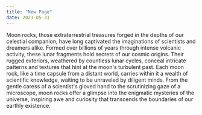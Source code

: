 ```yaml
---
title: "New Page"
date: 2023-05-31
---
```



Moon rocks, those extraterrestrial treasures forged in the depths of our celestial companion, have long captivated the imaginations of scientists and dreamers alike. Formed over billions of years through intense volcanic activity, these lunar fragments hold secrets of our cosmic origins. Their rugged exteriors, weathered by countless lunar cycles, conceal intricate patterns and textures that hint at the moon's turbulent past. Each moon rock, like a time capsule from a distant world, carries within it a wealth of scientific knowledge, waiting to be unraveled by diligent minds. From the gentle caress of a scientist's gloved hand to the scrutinizing gaze of a microscope, moon rocks offer a glimpse into the enigmatic mysteries of the universe, inspiring awe and curiosity that transcends the boundaries of our earthly existence.
